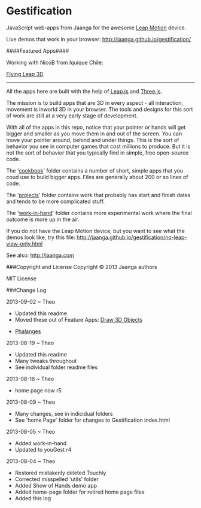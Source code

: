 Gestification
==============

JavaScript web-apps from Jaanga for the awesome [Leap Motion](http://leapmotion.com) device.

Live demos that work in your browser: http://jaanga.github.io/gestification/

####Featured Apps####

Working with NicoB from Iquique Chile:

[Flying Leap 3D](https://github.com/jaanga/gestification/tree/gh-pages/projects/flying-leap-3d)

***

All the apps here are built with the help of [Leap.js](http://js.leapmotion.com/) and [Three.js](http://threejs.org).

The mission is to build apps that are 3D in every aspect - all interaction, movement is inworld 3D in your browser. 
The tools and designs for this sort of work are still at a very early stage of development.

With all of the apps in this repo, notice that your pointer or hands will get bigger and smaller as you move them in and out of the screen. You can move your pointer around, behind and under things. 
This is the sort of behavior you see in computer games that cost millions to produce. But it is not the sort of behavior that you typically find in simple, free open-source code.

The '[cookbook](https://github.com/jaanga/gestification/tree/gh-pages/cookbook)' folder contains a number of short, simple apps that you coud use to build bigger apps. Files are generally about 200 or so lines of code.

The '[projects](https://github.com/jaanga/gestification/tree/gh-pages/projects)' folder contains work that probably has start and finish dates and tends to be more complicated stuff.

The '[work-in-hand](https://github.com/jaanga/gestification/tree/gh-pages/work-in-hand)' folder contains more experimental work where the final outcome is more up in the air.

If you do not have the Leap Motion device, but you want to see what the demos look like, try this file: http://jaanga.github.io/gestification/no-leap-view-only.html

See also: http://jaanga.com


###Copyright and License
Copyright &copy; 2013 Jaanga authors

MIT License

###Change Log

2013-09-02 ~ Theo
* Updated this readme
* Moved these out of Feature Apps: [Draw 3D Objects](http://jaanga.github.io/gestification/cookbook/draw-3d-objects/r1/draw-3d-objects.html)
- [Phalanges](http://jaanga.github.io/gestification/work-in-hand/phalanges/r3/phalanges.html)

2013-08-19 ~ Theo
* Updated this readme
* Many tweaks throughout
* See individual folder readme files

2013-08-16 ~ Theo
* home page now r5

2013-08-09 ~ Theo
* Many changes, see in indicidual folders
* See 'home Page' folder for changes to Gestification index.html

2013-08-05 ~ Theo
* Added work-in-hand
* Updated to youGest r4

2013-08-04 ~ Theo
* Restored mistakenly deleted Touchly
* Corrected misspelled 'utils' folder
* Added Show of Hands demo app
* Added home-page folder for retired home page files 
* Added this log